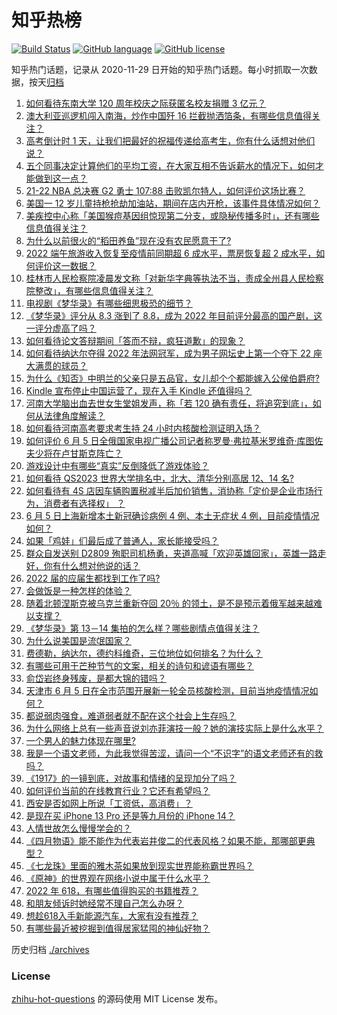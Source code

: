 # 知乎热榜
[![Build Status](https://github.com/ToWeLong/zhihu-hot-questions/workflows/CI/badge.svg)](https://github.com/ToWeLong/zhihu-hot-questions/actions)
[![GitHub language](https://img.shields.io/badge/language-golang-orange.svg)](https://golang.org/)
[![GitHub license](https://img.shields.io/github/license/ToWeLong/zhihu-hot-questions)](https://github.com/ToWeLong/zhihu-hot-questions/blob/main/LICENSE)

知乎热门话题，记录从 2020-11-29 日开始的知乎热门话题。每小时抓取一次数据，按天[归档](./archives)

<!-- BEGIN -->

1. [如何看待东南大学 120 周年校庆之际获匿名校友捐赠 3 亿元？](https://www.zhihu.com/question/536171978)
1. [澳大利亚巡逻机闯入南海，炒作中国歼 16 拦截抛洒箔条，有哪些信息值得关注？](https://www.zhihu.com/question/536249432)
1. [高考倒计时 1 天，让我们把最好的祝福传递给高考生，你有什么话想对他们说？](https://www.zhihu.com/question/536250718)
1. [五个同事决定计算他们的平均工资，在大家互相不告诉薪水的情况下，如何才能做到这一点？](https://www.zhihu.com/question/60042833)
1. [21-22 NBA 总决赛 G2 勇士 107:88 击败凯尔特人，如何评价这场比赛？](https://www.zhihu.com/question/536248321)
1. [美国一 12 岁儿童持枪抢劫加油站，期间在店内开枪，该事件具体情况如何？](https://www.zhihu.com/question/536188023)
1. [美疾控中心称「美国猴痘基因组惊现第二分支，或隐秘传播多时」，还有哪些信息值得关注？](https://www.zhihu.com/question/536165852)
1. [为什么以前很火的“稻田养鱼”现在没有农民愿意干了?](https://www.zhihu.com/question/528819001)
1. [2022 端午旅游收入恢复至疫情前同期超 6 成水平，票房恢复超 2 成水平，如何评价这一数据？](https://www.zhihu.com/question/536207928)
1. [桂林市人民检察院凌晨发文称「对新华字典等执法不当，责成全州县人民检察院整改」，有哪些信息值得关注？](https://www.zhihu.com/question/536174601)
1. [电视剧《梦华录》有哪些细思极恐的细节？](https://www.zhihu.com/question/535729032)
1. [《梦华录》评分从 8.3 涨到了 8.8，成为 2022 年目前评分最高的国产剧，这一评分虚高了吗？](https://www.zhihu.com/question/536167374)
1. [如何看待论文答辩期间「答而不辩，疯狂道歉」的现象？](https://www.zhihu.com/question/533517946)
1. [如何看待纳达尔夺得 2022 年法网冠军，成为男子网坛史上第一个夺下 22 座大满贯的球员？](https://www.zhihu.com/question/536221143)
1. [为什么《知否》中明兰的父亲只是五品官，女儿却个个都能嫁入公侯伯爵府?](https://www.zhihu.com/question/534861240)
1. [Kindle 宣布停止中国运营了，现在入手 Kindle 还值得吗？](https://www.zhihu.com/question/535768685)
1. [河南大学脑出血去世女生堂姐发声，称「若 120 确有责任，将追究到底」，如何从法律角度解读？](https://www.zhihu.com/question/536185965)
1. [如何看待河南高考要求考生持 24 小时内核酸检测证明入场？](https://www.zhihu.com/question/536098928)
1. [如何评价 6 月 5 日全俄国家电视广播公司记者称罗曼·弗拉基米罗维奇·库图佐夫少将在卢甘斯克阵亡？](https://www.zhihu.com/question/536231274)
1. [游戏设计中有哪些“真实”反倒降低了游戏体验？](https://www.zhihu.com/question/407030502)
1. [如何看待 QS2023 世界大学排名中，北大、清华分别高居 12、14 名?](https://www.zhihu.com/question/535244790)
1. [如何看待有 4S 店因车辆购置税减半后加价销售，消协称「定价是企业市场行为，消费者有选择权」 ？](https://www.zhihu.com/question/535653104)
1. [6 月 5 日上海新增本土新冠确诊病例 4 例、本土无症状 4 例，目前疫情情况如何？](https://www.zhihu.com/question/536250218)
1. [如果「鸡娃」们最后成了普通人，家长能接受吗？](https://www.zhihu.com/question/458100621)
1. [群众自发送别 D2809 殉职司机杨勇，夹道高喊「欢迎英雄回家」，英雄一路走好，你有什么想对他说的话？](https://www.zhihu.com/question/536278476)
1. [2022 届的应届生都找到工作了吗?](https://www.zhihu.com/question/518534657)
1. [会做饭是一种怎样的体验？](https://www.zhihu.com/question/31179453)
1. [随着北顿涅斯克被乌克兰重新夺回 20％ 的领土，是不是预示着俄军越来越难以支撑？](https://www.zhihu.com/question/536055847)
1. [《梦华录》第 13－14 集拍的怎么样？哪些剧情点值得关注？](https://www.zhihu.com/question/536199078)
1. [为什么说美国是流氓国家？](https://www.zhihu.com/question/532522939)
1. [费德勒，纳达尔，德约科维奇，三位地位如何排名？为什么？](https://www.zhihu.com/question/301212019)
1. [有哪些可用于芒种节气的文案，相关的诗句和谚语有哪些？](https://www.zhihu.com/question/414931606)
1. [俞岱岩终身残废，是都大锦的错吗？](https://www.zhihu.com/question/536047543)
1. [天津市 6 月 5 日在全市范围开展新一轮全员核酸检测，目前当地疫情情况如何？](https://www.zhihu.com/question/535786199)
1. [都说弱肉强食，难道弱者就不配在这个社会上生存吗？](https://www.zhihu.com/question/536160575)
1. [为什么网络上总有一些声音说刘亦菲演技一般？她的演技实际上是什么水平？](https://www.zhihu.com/question/281613274)
1. [一个男人的魅力体现在哪里?](https://www.zhihu.com/question/357832445)
1. [我是一个语文老师，为此我觉得苦涩，请问一个“不识字”的语文老师还有的救吗？](https://www.zhihu.com/question/462467120)
1. [《1917》的一镜到底，对故事和情绪的呈现加分了吗？](https://www.zhihu.com/question/534554322)
1. [如何评价当前的在线教育行业？它还有希望吗？](https://www.zhihu.com/question/536185658)
1. [西安是否如网上所说「工资低，高消费」？](https://www.zhihu.com/question/353434853)
1. [是现在买 iPhone 13 Pro 还是等九月份的 iPhone 14？](https://www.zhihu.com/question/509681741)
1. [人情世故怎么慢慢学会的？](https://www.zhihu.com/question/523765446)
1. [《四月物语》能不能作为代表岩井俊二的代表风格？如果不能，那哪部更典型？](https://www.zhihu.com/question/21492830)
1. [《七龙珠》里面的雅木茶如果放到现实世界能称霸世界吗？](https://www.zhihu.com/question/532733465)
1. [《原神》的世界观在网络小说中属于什么水平？](https://www.zhihu.com/question/534204614)
1. [2022 年 618，有哪些值得购买的书籍推荐？](https://www.zhihu.com/question/534133952)
1. [和朋友倾诉时她经常不理自己怎么办呀？](https://www.zhihu.com/question/536235541)
1. [想趁618入手新能源汽车，大家有没有推荐？](https://www.zhihu.com/question/535256659)
1. [有哪些最近被挖掘到值得居家猛囤的神仙好物？](https://www.zhihu.com/question/535105147)

<!-- END -->

历史归档 [./archives](./archives)


### License
[zhihu-hot-questions](https://github.com/towelong/zhihu-hot-questions) 的源码使用 MIT License 发布。